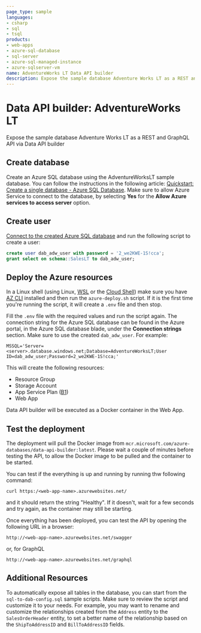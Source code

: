 ```yaml
---
page_type: sample
languages:
- csharp
- sql
- tsql
products:
- web-apps
- azure-sql-database
- sql-server
- azure-sql-managed-instance
- azure-sqlserver-vm
name: AdventureWorks LT Data API builder
description: Expose the sample database Adventure Works LT as a REST and GraphQL API via Data API builder
---
```


# Data API builder: AdventureWorks LT

Expose the sample database Adventure Works LT as a REST and GraphQL API via Data API builder

## Create database

Create an Azure SQL database using the AdventureWorksLT sample database. You can follow the instructions in the following article: [Quickstart: Create a single database - Azure SQL Database](https://learn.microsoft.com/azure/azure-sql/database/single-database-create-quickstart?view=azuresql&tabs=azure-portal). Make sure to allow Azure Service to connect to the database, by selecting **Yes** for the **Allow Azure services to access server** option.

## Create user

[Connect to the created Azure SQL database](https://learn.microsoft.com/azure-data-studio/quickstart-sql-database?view=sql-server-ver16) and run the following script to create a user:

```sql
create user dab_adw_user with password = '2_we2KWE-1S!cca';
grant select on schema::SalesLT to dab_adw_user;
```

## Deploy the Azure resources

In a Linux shell (using Linux, [WSL](https://learn.microsoft.com/windows/wsl/install) or the [Cloud Shell](https://azure.microsoft.com/get-started/azure-portal/cloud-shell/)) make sure you have [AZ CLI](https://learn.microsoft.com/cli/azure/) installed and then run the `azure-deploy.sh` script. If it is the first time you're running the script, it will create a `.env` file and then stop.

Fill the `.env` file with the required values and run the script again. The connection string for the Azure SQL database can be found in the Azure portal, in the Azure SQL database blade, under the **Connection strings** section. Make sure to use the created `dab_adw_user`. For example:

```
MSSQL='Server=<server>.database.windows.net;Database=AdventureWorksLT;User ID=dab_adw_user;Password=2_we2KWE-1S!cca;'
```

This will create the following resources: 

- Resource Group
- Storage Account
- App Service Plan ([B1](https://azure.microsoft.com/en-us/pricing/details/app-service/linux/#pricing))
- Web App

Data API builder will be executed as a Docker container in the Web App.

## Test the deployment

The deployment will pull the Docker image from `mcr.microsoft.com/azure-databases/data-api-builder:latest`. Please wait a couple of minutes before testing the API, to allow the Docker image to be pulled and the container to be started.

You can test if the everything is up and running by running thw following command:

```text
curl https:/<web-app-name>.azurewebsites.net/ 
```

and it should return the string "Healthy". If it doesn't, wait for a few seconds and try again, as the container may still be starting.

Once everything has been deployed, you can test the API by opening the following URL in a browser:

```text
http://<web-app-name>.azurewebsites.net/swagger
```

or, for GraphQL

```text
http://<web-app-name>.azurewebsites.net/graphql
```

## Additional Resources

To automatically expose all tables in the database, you can start from the `sql-to-dab-config.sql` sample scripts. Make sure to review the script and customize it to your needs. For example, you may want to rename and customize the relationships created from the `Address` entity to the `SalesOrderHeader` entity, to set a better name of the relationship based on the `ShipToAddressID` and `BillToAddressID` fields.
